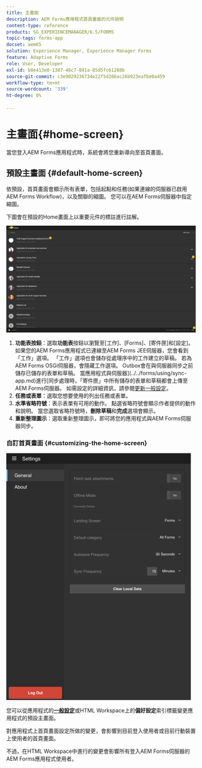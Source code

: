 ```yaml
---
title: 主畫面
description: AEM Forms應用程式首頁畫面的元件說明
content-type: reference
products: SG_EXPERIENCEMANAGER/6.5/FORMS
topic-tags: forms-app
docset: aem65
solution: Experience Manager, Experience Manager Forms
feature: Adaptive Forms
role: User, Developer
exl-id: b8e413e0-1387-46c7-891a-85d5fc61288b
source-git-commit: c3e9029236734e22f5d266ac26b923eafbe0a459
workflow-type: tm+mt
source-wordcount: '339'
ht-degree: 0%

---
```


# 主畫面{#home-screen}

當您登入AEM Forms應用程式時，系統會將您重新導向至首頁畫面。

## 預設主畫面 {#default-home-screen}

依預設，首頁畫面會顯示所有表單，包括起點和任務(如果連線的伺服器已啟用AEM Forms Workflow)，以及關聯的縮圖。 您可以在AEM Forms伺服器中指定縮圖。

下圖會在預設的Home畫面上以重要元件的標註進行註解。

![Forms應用程式主畫面](assets/home-screen-1.png)

<!--Click to enlarge

![home-screen-1-1](assets/home-screen-1-1.png)-->

1. **功能表按鈕**：選取&#x200B;**功能表**&#x200B;按鈕以瀏覽至[工作]、[Forms]、[寄件匣]和[設定]。 如果您的AEM Forms應用程式已連線至AEM Forms JEE伺服器，您會看到「工作」選項。 「工作」選項也會儲存從處理序中的工作建立的草稿。 若為AEM Forms OSGi伺服器，會隱藏工作選項。 Outbox會在與伺服器同步之前儲存已儲存的表單和草稿。 當應用程式與伺服器](../../forms/using/sync-app.md)進行[同步處理時，「寄件匣」中所有儲存的表單和草稿都會上傳至AEM Forms伺服器。 如需設定的詳細資訊，請參閱[更新一般設定](../../forms/using/update-general-settings.md)。
1. **任務或表單**：選取您想要使用的列出任務或表單。
1. **水準省略符號**：表示表單有可用的動作。 點選省略符號會顯示作者提供的動作和說明。 當您選取省略符號時，**刪除草稿**&#x200B;和&#x200B;**完成**&#x200B;選項會顯示。
1. **重新整理圖示**：選取重新整理圖示，即可將您的應用程式與AEM Forms伺服器同步。

### 自訂首頁畫面 {#customizing-the-home-screen}

![一般設定](assets/gen-settings.png)

您可以從應用程式的&#x200B;**[一般設定](../../forms/using/update-general-settings.md)**&#x200B;或HTML Workspace上的&#x200B;**偏好設定**&#x200B;索引標籤變更應用程式的預設主畫面。

對應用程式上首頁畫面設定所做的變更，會影響到目前登入使用者或目前行動裝置上使用者的首頁畫面。

不過，在HTML Workspace中進行的變更會影響所有登入AEM Forms伺服器的AEM Forms應用程式使用者。
